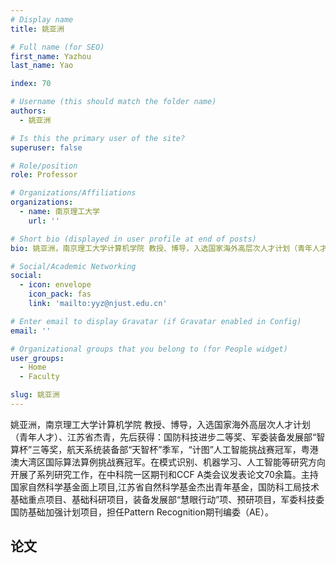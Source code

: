 ```yaml
---
# Display name
title: 姚亚洲

# Full name (for SEO)
first_name: Yazhou
last_name: Yao

index: 70

# Username (this should match the folder name)
authors:
  - 姚亚洲

# Is this the primary user of the site?
superuser: false

# Role/position
role: Professor

# Organizations/Affiliations
organizations:
  - name: 南京理工大学
    url: ''

# Short bio (displayed in user profile at end of posts)
bio: 姚亚洲，南京理工大学计算机学院 教授、博导，入选国家海外高层次人才计划（青年人才）、江苏省杰青，先后获得：国防科技进步二等奖、军委装备发展部“智算杯”三等奖，航天系统装备部“天智杯”季军，“计图”人工智能挑战赛冠军，粤港澳大湾区国际算法算例挑战赛冠军。在模式识别、机器学习、人工智能等研究方向开展了系列研究工作，在中科院一区期刊和CCF A类会议发表论文70余篇。主持国家自然科学基金面上项目,江苏省自然科学基金杰出青年基金，国防科工局技术基础重点项目、基础科研项目，装备发展部“慧眼行动”项、预研项目，军委科技委国防基础加强计划项目，担任Pattern Recognition期刊编委（AE）。

# Social/Academic Networking
social:
  - icon: envelope
    icon_pack: fas
    link: 'mailto:yyz@njust.edu.cn'

# Enter email to display Gravatar (if Gravatar enabled in Config)
email: ''

# Organizational groups that you belong to (for People widget)
user_groups:
  - Home
  - Faculty

slug: 姚亚洲
---
```


姚亚洲，南京理工大学计算机学院 教授、博导，入选国家海外高层次人才计划（青年人才）、江苏省杰青，先后获得：国防科技进步二等奖、军委装备发展部“智算杯”三等奖，航天系统装备部“天智杯”季军，“计图”人工智能挑战赛冠军，粤港澳大湾区国际算法算例挑战赛冠军。在模式识别、机器学习、人工智能等研究方向开展了系列研究工作，在中科院一区期刊和CCF A类会议发表论文70余篇。主持国家自然科学基金面上项目,江苏省自然科学基金杰出青年基金，国防科工局技术基础重点项目、基础科研项目，装备发展部“慧眼行动”项、预研项目，军委科技委国防基础加强计划项目，担任Pattern Recognition期刊编委（AE）。

## 论文

